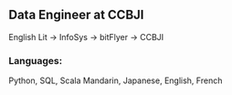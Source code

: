 ## Data Engineer at CCBJI

English Lit -> InfoSys -> bitFlyer -> CCBJI

### Languages:
Python, SQL, Scala
Mandarin, Japanese, English, French

